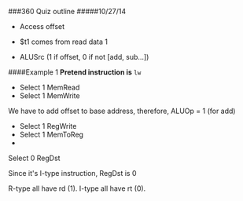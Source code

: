 ###360 Quiz outline
#####10/27/14

- Access offset
- $t1 comes from read data 1

- ALUSrc (1 if offset, 0 if not [add, sub...])

####Example 1
**Pretend instruction is** `lw`

- Select 1 MemRead
- Select 1 MemWrite

We have to add offset to base address, therefore, ALUOp = 1 (for add)

- Select 1 RegWrite
- Select 1 MemToReg
- 
Select 0 RegDst

Since it's I-type instruction, RegDst is 0

R-type all have rd (1). I-type all have rt (0).

